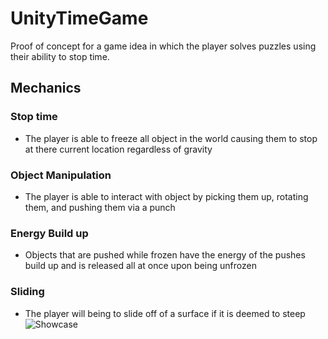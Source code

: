 # UnityTimeGame
Proof of concept for a game idea in which the player solves puzzles using their ability to stop time.

## Mechanics 
### Stop time
- The player is able to freeze all object in the world causing them to stop at there current location regardless of gravity
### Object Manipulation
- The player is able to interact with object by picking them up, rotating them, and pushing them via a punch
### Energy Build up
- Objects that are pushed while frozen have the energy of the pushes build up and is released all at once upon being unfrozen
### Sliding
- The player will being to slide off of a surface if it is deemed to steep
![Showcase](https://github.com/chuhaow/ProjectGifs/blob/main/TimeGame/showcase.gif)
